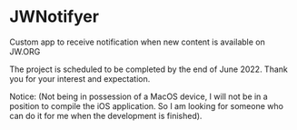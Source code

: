 # JWNotifyer
Custom app to receive notification when new content is available on JW.ORG

The project is scheduled to be completed by the end of June 2022.
Thank you for your interest and expectation.

Notice: 
(Not being in possession of a MacOS device, I will not be in a position to compile the iOS application. So I am looking for someone who can do it for me when the development is finished).
